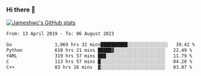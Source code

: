 ### Hi there 👋

[![Jameshwc's GitHub stats](https://github-readme-stats.vercel.app/api?username=jameshwc)](https://github.com/anuraghazra/github-readme-stats)

<!--START_SECTION:waka-->

```txt
From: 13 April 2019 - To: 06 August 2023

Go                1,069 hrs 32 mins██████████░░░░░░░░░░░░░░░   39.42 %
Python            610 hrs 21 mins █████▓░░░░░░░░░░░░░░░░░░░   22.49 %
YAML              319 hrs 57 mins ███░░░░░░░░░░░░░░░░░░░░░░   11.79 %
C                 113 hrs 57 mins █░░░░░░░░░░░░░░░░░░░░░░░░   04.20 %
C++               83 hrs 26 mins  ▓░░░░░░░░░░░░░░░░░░░░░░░░   03.07 %
```

<!--END_SECTION:waka-->